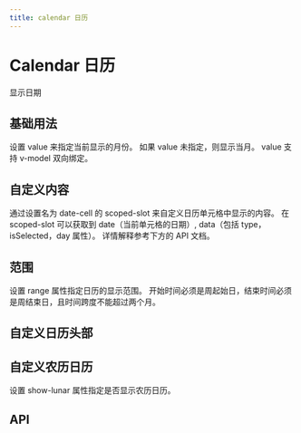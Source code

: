 ```yaml
---
title: calendar 日历
---
```


# Calendar 日历

显示日期

## 基础用法

设置 value 来指定当前显示的月份。 如果 value 未指定，则显示当月。 value 支持 v-model 双向绑定。

<preview path="./def.vue" />

## 自定义内容

通过设置名为 date-cell 的 scoped-slot 来自定义日历单元格中显示的内容。 在 scoped-slot 可以获取到 date（当前单元格的日期）, data（包括 type，isSelected，day 属性）。 详情解释参考下方的 API 文档。

<preview path="./customizeCalendar.vue" />

## 范围

设置 range 属性指定日历的显示范围。 开始时间必须是周起始日，结束时间必须是周结束日，且时间跨度不能超过两个月。

<preview path="./rangeCalendar.vue" />

## 自定义日历头部

<preview path="./CustomizeTheCalendarHeader.vue" />

## 自定义农历日历

设置 show-lunar 属性指定是否显示农历日历。

<preview path="./lunarCalendar.vue" />

## API

<API src="./data.json" lang="zh"></API>

